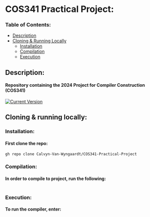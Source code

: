 # COS341 Practical Project:
### Table of Contents:
- [Description](#description)
- [Cloning & Running Locally](#)
  - [Installation](#installation)
  - [Compilation](#compilation)
  - [Execution](#execution)

## Description:
#### Repository containing the 2024 Project for Compiler Construction (COS341)
[![Current Version](https://img.shields.io/badge/version-1.0.0-green.svg)](https://github.com/Calvyn-Van-Wyngaardt/COS341-Practical-Project)

## Cloning & running locally:
### Installation:
#### First clone the repo:
```bash
gh repo clone Calvyn-Van-Wyngaardt/COS341-Practical-Project
```

### Compilation:
#### In order to compile to project, run the following:
```bash

```

### Execution:
#### To run the compiler, enter:
```bash

```
